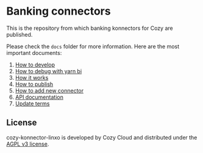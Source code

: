 Banking connectors
==================

This is the repository from which banking konnectors for Cozy are
published.

Please check the `docs` folder for more information. Here are
the most important documents:

1. [How to develop](./docs/develop.md)
2. [How to debug with yarn bi](./docs/debug.md)
3. [How it works](./docs/how-it-works.md)
4. [How to publish](./docs/publish-checklist.md)
5. [How to add new connector](./docs/newbank.md)
6. [API documentation](#documentation)
7. [Update terms](./docs/update-terms.md)

License
-------

cozy-konnector-linxo is developed by Cozy Cloud and distributed under the [AGPL v3 license][agpl-3.0].

[cozy]: https://cozy.io "Cozy Cloud"
[agpl-3.0]: https://www.gnu.org/licenses/agpl-3.0.html
[freenode]: http://webchat.freenode.net/?randomnick=1&channels=%23cozycloud&uio=d4
[forum]: https://forum.cozy.io/
[github]: https://github.com/cozy/
[nodejs]: https://nodejs.org/
[standard]: https://standardjs.com
[twitter]: https://twitter.com/mycozycloud
